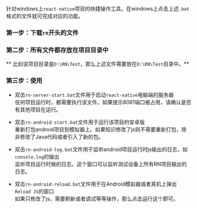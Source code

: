 
针对windows上`react-native`项目的快捷操作工具。在windows上点击上述`.bat`格式的文件就可完成对应的功能。

### 第一步：下载`rn`开头的文件
### 第二步：所有文件都存放在项目目录中    
** 比如说项目目录是`D:\RN\Test`，那么上述文件需要放在`D:\RN\Test`目录中。**

### 第三步：使用
- 双击`rn-server-start.bat`文件用于启动`react-native`电脑端的服务器    
    任何项目运行时，都需要执行该文件。如果提示8081端口被占用，请确认是否有其他项目在运行。
  
- 双击`rn-android-start.bat`文件用于运行该项目的安卓版     
    重新打包android项目到模拟器上。如果知识修改了js则不需要重新打包，除非修改了Java代码或者引入了新的包。
- 双击`rn-android-log.bat`文件用于监听android项目运行时js输出的日志，如`console.log`的输出    
    监听项目运行时候的日志。这个窗口可以监听测试设备上所有RN项目输出的日志。    

- 双击`rn-android-reload.bat`文件用于在Android模拟器或者真机上弹出`Reload JS`的窗口    
    如果只修改了js，需要刷新或者调试等等操作，那么点击运行这个即可。
